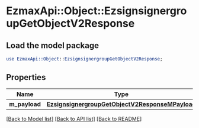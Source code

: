 # EzmaxApi::Object::EzsignsignergroupGetObjectV2Response

## Load the model package
```perl
use EzmaxApi::Object::EzsignsignergroupGetObjectV2Response;
```

## Properties
Name | Type | Description | Notes
------------ | ------------- | ------------- | -------------
**m_payload** | [**EzsignsignergroupGetObjectV2ResponseMPayload**](EzsignsignergroupGetObjectV2ResponseMPayload.md) |  | 

[[Back to Model list]](../README.md#documentation-for-models) [[Back to API list]](../README.md#documentation-for-api-endpoints) [[Back to README]](../README.md)


